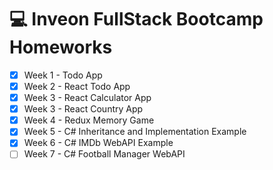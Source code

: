 # 💻 Inveon FullStack Bootcamp Homeworks

- [x] Week 1 - Todo App
- [x] Week 2 - React Todo App
- [x] Week 3 - React Calculator App
- [x] Week 3 - React Country App
- [x] Week 4 - Redux Memory Game
- [x] Week 5 - C# Inheritance and Implementation Example
- [x] Week 6 - C# IMDb WebAPI Example
- [ ] Week 7 - C# Football Manager WebAPI